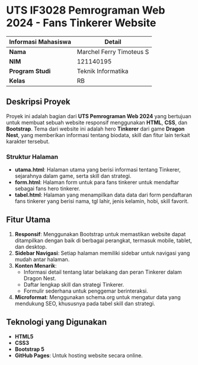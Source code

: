 # UTS IF3028 Pemrograman Web 2024 - Fans Tinkerer Website

| **Informasi Mahasiswa**      | **Detail**                      |
|------------------------------|----------------------------------|
| **Nama**                     | Marchel Ferry Timoteus S         |
| **NIM**                      | 121140195                       |
| **Program Studi**            | Teknik Informatika               |
| **Kelas**                    | RB                              |

## Deskripsi Proyek

Proyek ini adalah bagian dari **UTS Pemrograman Web 2024** yang bertujuan untuk membuat sebuah website responsif menggunakan **HTML**, **CSS**, dan **Bootstrap**. Tema dari website ini adalah hero **Tinkerer** dari game **Dragon Nest**, yang memberikan informasi tentang biodata, skill dan fitur lain terkait karakter tersebut.

### Struktur Halaman
- **utama.html**: Halaman utama yang berisi informasi tentang Tinkerer, sejarahnya dalam game, serta skill dan strategi.
- **form.html**: Halaman form untuk para fans tinkerer untuk mendaftar sebagai fans hero tinkerer.
- **tabel.html**: Halaman yang menampilkan data data dari form pendaftaran fans tinkerer yang berisi nama, tgl lahir, jenis kelamin, hobi, skill favorit.

## Fitur Utama
1. **Responsif**: Menggunakan Bootstrap untuk memastikan website dapat ditampilkan dengan baik di berbagai perangkat, termasuk mobile, tablet, dan desktop.
2. **Sidebar Navigasi**: Setiap halaman memiliki sidebar untuk navigasi yang mudah antar halaman.
3. **Konten Menarik**:
   - Informasi detail tentang latar belakang dan peran Tinkerer dalam Dragon Nest.
   - Daftar lengkap skill dan strategi Tinkerer.
   - Formulir sederhana untuk penggemar berinteraksi.
4. **Microformat**: Menggunakan schema.org untuk mengatur data yang mendukung SEO, khususnya pada tabel skill dan strategi.

## Teknologi yang Digunakan
- **HTML5**
- **CSS3**
- **Bootstrap 5**
- **GitHub Pages**: Untuk hosting website secara online.

